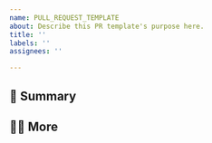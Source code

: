 ```yaml
---
name: PULL_REQUEST_TEMPLATE
about: Describe this PR template's purpose here.
title: ''
labels: ''
assignees: ''

---
```


## 📄 Summary
>

## 🙋🏻 More
>
